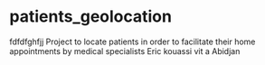 # patients_geolocation
fdfdfghfjj
Project to locate patients in order to facilitate their home appointments by medical specialists
Eric kouassi vit a Abidjan
